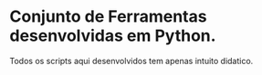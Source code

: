 # Conjunto de Ferramentas desenvolvidas em Python.
Todos os scripts aqui desenvolvidos tem apenas intuito didatico.